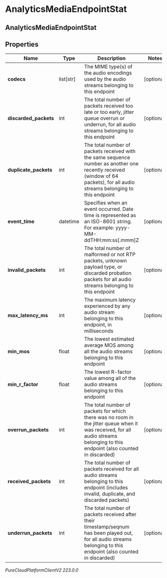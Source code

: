 # AnalyticsMediaEndpointStat

## AnalyticsMediaEndpointStat

## Properties

|Name | Type | Description | Notes|
|------------ | ------------- | ------------- | -------------|
| **codecs** | list[str] | The MIME type(s) of the audio encodings used by the audio streams belonging to this endpoint | [optional] |
| **discarded_packets** | int | The total number of packets received too late or too early, jitter queue overrun or underrun, for all audio streams belonging to this endpoint | [optional] |
| **duplicate_packets** | int | The total number of packets received with the same sequence number as another one recently received (window of 64 packets), for all audio streams belonging to this endpoint | [optional] |
| **event_time** | datetime | Specifies when an event occurred. Date time is represented as an ISO-8601 string. For example: yyyy-MM-ddTHH:mm:ss[.mmm]Z | [optional] |
| **invalid_packets** | int | The total number of malformed or not RTP packets, unknown payload type, or discarded probation packets for all audio streams belonging to this endpoint | [optional] |
| **max_latency_ms** | int | The maximum latency experienced by any audio stream belonging to this endpoint, in milliseconds | [optional] |
| **min_mos** | float | The lowest estimated average MOS among all the audio streams belonging to this endpoint | [optional] |
| **min_r_factor** | float | The lowest R-factor value among all of the audio streams belonging to this endpoint | [optional] |
| **overrun_packets** | int | The total number of packets for which there was no room in the jitter queue when it was received, for all audio streams belonging to this endpoint (also counted in discarded) | [optional] |
| **received_packets** | int | The total number of packets received for all audio streams belonging to this endpoint (includes invalid, duplicate, and discarded packets) | [optional] |
| **underrun_packets** | int | The total number of packets received after their timestamp/seqnum has been played out, for all audio streams belonging to this endpoint (also counted in discarded) | [optional] |



_PureCloudPlatformClientV2 223.0.0_
